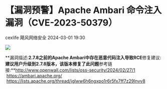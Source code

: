 #  【漏洞预警】Apache Ambari 命令注入漏洞（CVE-2023-50379）   
cexlife  飓风网络安全   2024-03-01 19:30  
  
![](https://mmbiz.qpic.cn/mmbiz_png/ibhQpAia4xu02bjgY4UQia7NjdHM4r5VOibV7GTGxFKK1JkaeX1kM6JAPa65ZWFsgs2yHABicLtpzC19YnciaOrX5oAQ/640?wx_fmt=png&from=appmsg "")  
  
**漏洞描述:**2.7.8之前的Apache Ambari中存在恶意代码注入导致RCE**修复建议:**建议用户升级到2.7.8版本，该版本修复了此问题**参考链接:**http://www.openwall.com/lists/oss-security/2024/02/27/1     https://ambari.apache.org/     https://lists.apache.org/thread/jglww6h6ngxpo1r6r5fx7ff7z29lnvv8       
  
